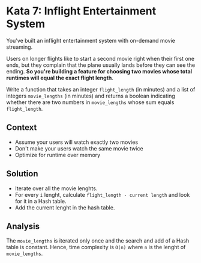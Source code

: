 # Kata 7: Inflight Entertainment System

You've built an inflight entertainment system with on-demand movie streaming.

Users on longer flights like to start a second movie right when their first one ends, but they complain that the plane usually lands before they can see the ending. **So you're building a feature for choosing two movies whose total runtimes will equal the exact flight length**.

Write a function that takes an integer `flight_length` (in minutes) and a list of integers `movie_lengths` (in minutes) and returns a boolean indicating whether there are two numbers in `movie_lengths` whose sum equals `flight_length`.

## Context

* Assume your users will watch exactly two movies
* Don't make your users watch the same movie twice
* Optimize for runtime over memory

## Solution

* Iterate over all the movie lenghts.
* For every `i` lenght, calculate `flight_length - current length` and look for it in a Hash table.
* Add the current lenght in the hash table.

## Analysis

The `movie_lengths` is iterated only once and the search and add of a Hash table is constant. Hence, time complexity is `O(n)` where `n` is the lenght of `movie_lengths`.